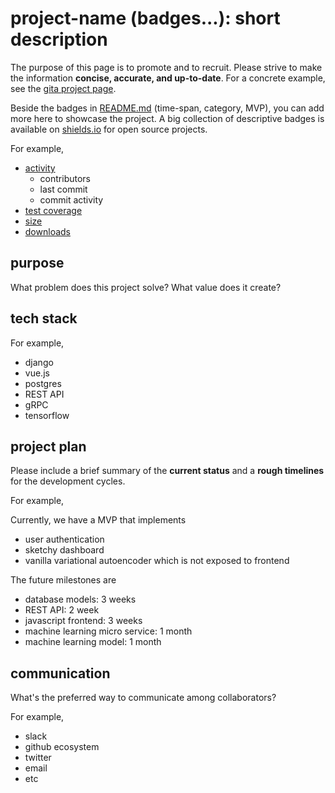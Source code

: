 # project-name (badges...): short description

The purpose of this page is to promote and to recruit.
Please strive to make the information **concise, accurate, and up-to-date**.
For a concrete example, see the [gita project page](https://github.com/nosarthur/open-source-market/blob/master/projects/gita.md).

Beside the badges in [README.md](https://github.com/nosarthur/open-source-market/blob/master/README.md) (time-span, category, MVP), you can add
more here to showcase the project.
A big collection of descriptive badges is available
on [shields.io](https://shields.io) for open source projects.

For example,

- [activity](https://shields.io/category/activity)
  - contributors
  - last commit
  - commit activity
- [test coverage](https://shields.io/category/coverage)
- [size](https://shields.io/category/size)
- [downloads](https://shields.io/category/downloads)

## purpose

What problem does this project solve? What value does it create?

## tech stack

For example,

- django
- vue.js
- postgres
- REST API
- gRPC
- tensorflow

## project plan

Please include a brief summary of the **current status** and a **rough
timelines** for the development cycles.

For example,

Currently, we have a MVP that implements

- user authentication
- sketchy dashboard
- vanilla variational autoencoder which is not exposed to frontend

The future milestones are

- database models: 3 weeks
- REST API: 2 week
- javascript frontend: 3 weeks
- machine learning micro service: 1 month
- machine learning model: 1 month

## communication

What's the preferred way to communicate among collaborators?

For example,

- slack
- github ecosystem
- twitter
- email
- etc
